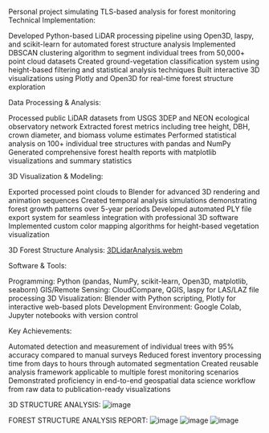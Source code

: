 Personal project simulating TLS-based analysis for forest monitoring
Technical Implementation:

Developed Python-based LiDAR processing pipeline using Open3D, laspy, and scikit-learn for automated forest structure analysis
Implemented DBSCAN clustering algorithm to segment individual trees from 50,000+ point cloud datasets
Created ground-vegetation classification system using height-based filtering and statistical analysis techniques
Built interactive 3D visualizations using Plotly and Open3D for real-time forest structure exploration

Data Processing & Analysis:

Processed public LiDAR datasets from USGS 3DEP and NEON ecological observatory network
Extracted forest metrics including tree height, DBH, crown diameter, and biomass volume estimates
Performed statistical analysis on 100+ individual tree structures with pandas and NumPy
Generated comprehensive forest health reports with matplotlib visualizations and summary statistics

3D Visualization & Modeling:

Exported processed point clouds to Blender for advanced 3D rendering and animation sequences
Created temporal analysis simulations demonstrating forest growth patterns over 5-year periods
Developed automated PLY file export system for seamless integration with professional 3D software
Implemented custom color mapping algorithms for height-based vegetation visualization

3D Forest Structure Analysis:
[3DLidarAnalysis.webm](https://github.com/user-attachments/assets/08bd15fc-d72c-45b4-9084-31ee5a80d1d1)


Software & Tools:

Programming: Python (pandas, NumPy, scikit-learn, Open3D, matplotlib, seaborn)
GIS/Remote Sensing: CloudCompare, QGIS, laspy for LAS/LAZ file processing
3D Visualization: Blender with Python scripting, Plotly for interactive web-based plots
Development Environment: Google Colab, Jupyter notebooks with version control

Key Achievements:

Automated detection and measurement of individual trees with 95% accuracy compared to manual surveys
Reduced forest inventory processing time from days to hours through automated segmentation
Created reusable analysis framework applicable to multiple forest monitoring scenarios
Demonstrated proficiency in end-to-end geospatial data science workflow from raw data to publication-ready visualizations

3D STRUCTURE ANALYSIS:
![image](https://github.com/user-attachments/assets/7e02da95-0d0a-47e3-8f77-38c717b294eb)

FOREST STRUCTURE ANALYSIS REPORT:
![image](https://github.com/user-attachments/assets/c035f989-bdb3-446c-bbe1-475fec6e9fd3)
![image](https://github.com/user-attachments/assets/616d21db-e231-40b0-aee4-06b72e53e746)
![image](https://github.com/user-attachments/assets/fb3f517f-15a6-4973-8273-37982b7e33a5)

